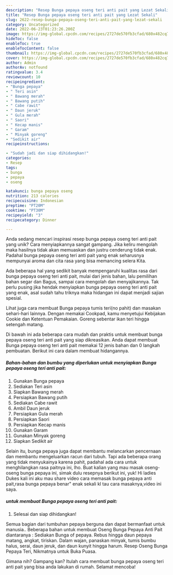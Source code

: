 ```yaml
---
description: "Resep Bunga pepaya oseng teri anti pait yang Lezat Sekali"
title: "Resep Bunga pepaya oseng teri anti pait yang Lezat Sekali"
slug: 2622-resep-bunga-pepaya-oseng-teri-anti-pait-yang-lezat-sekali
category: Uncategorized
date: 2022-06-23T01:23:26.200Z
image: https://img-global.cpcdn.com/recipes/2727de570fb3cfad/680x482cq70/bunga-pepaya-oseng-teri-anti-pait-foto-resep-utama.jpg
hideToc: false
enableToc: true
enableTocContent: false
thumbnail: https://img-global.cpcdn.com/recipes/2727de570fb3cfad/680x482cq70/bunga-pepaya-oseng-teri-anti-pait-foto-resep-utama.jpg
cover: https://img-global.cpcdn.com/recipes/2727de570fb3cfad/680x482cq70/bunga-pepaya-oseng-teri-anti-pait-foto-resep-utama.jpg
author: Admin
authorAv: notfound
ratingvalue: 3.4
reviewcount: 10
recipeingredient:
- "Bunga pepaya"
- " Teri asin"
- " Bawang merah"
- " Bawang putih"
- " Cabe rawit"
- " Daun jeruk"
- " Gula merah"
- " Saori"
- " Kecap manis"
- " Garam"
- " Minyak goreng"
- "Sedikit air"
recipeinstructions:

- "Sudah jadi dan siap dihidangkan!"
categories:
- Resep
tags:
- bunga
- pepaya
- oseng

katakunci: bunga pepaya oseng 
nutrition: 213 calories
recipecuisine: Indonesian
preptime: "PT20M"
cooktime: "PT30M"
recipeyield: "3"
recipecategory: Dinner

---
```





Anda sedang mencari inspirasi resep bunga pepaya oseng teri anti pait yang unik? Cara menyiapkannya sangat gampang. Jika keliru mengolah maka hasilnya tidak akan memuaskan dan justru cenderung tidak enak. Padahal bunga pepaya oseng teri anti pait yang enak seharusnya mempunyai aroma dan cita rasa yang bisa memancing selera Kita.





Ada beberapa hal yang sedikit banyak mempengaruhi kualitas rasa dari bunga pepaya oseng teri anti pait, mulai dari jenis bahan, lalu pemilihan bahan segar dan Bagus, sampai cara mengolah dan menyajikannya. Tak perlu pusing jika hendak menyiapkan bunga pepaya oseng teri anti pait yang enak,      asal sudah tahu triknya maka hidangan ini dapat menjadi sajian spesial.














Lihat juga cara membuat Bunga pepaya tumis teri(no pahit) dan masakan sehari-hari lainnya. Dengan memakai Cookpad, kamu menyetujui Kebijakan Cookie dan Ketentuan Pemakaian. Goreng sebentar ikan teri hingga setengah matang.






Di bawah ini ada beberapa cara mudah dan praktis untuk membuat bunga pepaya oseng teri anti pait yang siap dikreasikan. Anda dapat membuat Bunga pepaya oseng teri anti pait memakai 12 jenis bahan dan 0 langkah pembuatan. Berikut ini cara dalam membuat hidangannya.

<!--inarticleads1-->

##### Bahan-bahan dan bumbu yang diperlukan untuk menyiapkan Bunga pepaya oseng teri anti pait:

1. Gunakan Bunga pepaya
1. Sediakan  Teri asin
1. Siapkan  Bawang merah
1. Persiapkan  Bawang putih
1. Sediakan  Cabe rawit
1. Ambil  Daun jeruk
1. Persiapkan  Gula merah
1. Persiapkan  Saori
1. Persiapkan  Kecap manis
1. Gunakan  Garam
1. Gunakan  Minyak goreng
1. Siapkan Sedikit air


Selain itu, bunga pepaya juga dapat membantu melancarkan pencernaan dan membantu mengeluarkan racun dari tubuh. Tapi ada beberapa orang yang tidak menyukainya karena pahit, padahal ada cara untuk menghilangkan rasa paitnya ini, lho. Buat kalian yang mau masak oseng-oseng bunga pepaya ini, simak dulu resepnya berikut ini, yuk! Hi ladies Dukes kali ini aku mau share video cara memasak bunga pepaya anti pait,rasa bunga pepaya benar&#34; enak sekali kl tau cara masaknya,video ini saya. 

<!--inarticleads2-->

#####  untuk membuat Bunga pepaya oseng teri anti pait:


1. Selesai dan siap dihidangkan!

Semua bagian dari tumbuhan pepaya berguna dan dapat bermanfaat untuk manusia.. Beberapa bahan untuk membuat Oseng Bunga Pepaya Anti Pait diantaranya : Sediakan Bunga of pepaya. Rebus hingga daun pepaya matang, angkat, tiriskan. Dalam wajan, panaskan minyak, tumis bumbu halus, serai, daun jeruk, dan daun kunyit hingga harum. Resep Oseng Bunga Pepaya Teri, Nikmatnya untuk Buka Puasa. 

Gimana nih? Gampang kan? Itulah cara membuat bunga pepaya oseng teri anti pait yang bisa anda lakukan di rumah. Selamat mencoba!

